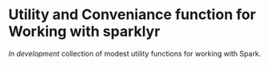 Utility and Conveniance function for Working with sparklyr
================

*In development* collection of modest utility functions for working with
Spark.
